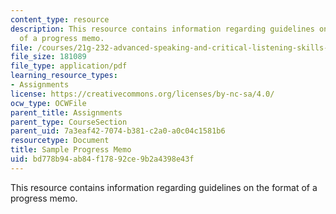 ```yaml
---
content_type: resource
description: This resource contains information regarding guidelines on the format
  of a progress memo.
file: /courses/21g-232-advanced-speaking-and-critical-listening-skills-els-spring-2007/bd778b94ab84f17892ce9b2a4398e43f_MIT21G_232S07_progress_mem.pdf
file_size: 181089
file_type: application/pdf
learning_resource_types:
- Assignments
license: https://creativecommons.org/licenses/by-nc-sa/4.0/
ocw_type: OCWFile
parent_title: Assignments
parent_type: CourseSection
parent_uid: 7a3eaf42-7074-b381-c2a0-a0c04c1581b6
resourcetype: Document
title: Sample Progress Memo
uid: bd778b94-ab84-f178-92ce-9b2a4398e43f
---
```

This resource contains information regarding guidelines on the format of a progress memo.